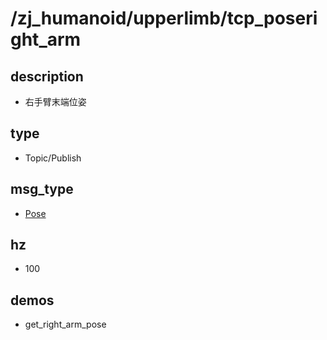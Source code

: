 # /zj_humanoid/upperlimb/tcp_poseright_arm

## description
- 右手臂末端位姿

## type
- Topic/Publish

## msg_type
- [Pose](../../../../zj_humanoid_types.md#Pose)

## hz
- 100

## demos
- get_right_arm_pose

